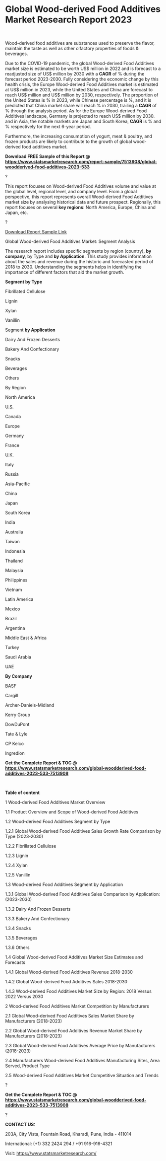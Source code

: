 <h1>Global Wood-derived Food Additives Market Research Report 2023</h1><br/><p>Wood-derived food additives are substances used to preserve the flavor, maintain the taste as well as other olfactory properties of foods & beverages.</p>
 
 
 
 <p>Due to the COVID-19 pandemic, the global Wood-derived Food Additives market size is estimated to be worth US$ million in 2022 and is forecast to a readjusted size of US$ million by 2030 with a <strong>CAGR</strong> of % during the forecast period 2023-2030. Fully considering the economic change by this health crisis, the Europe Wood-derived Food Additives market is estimated at US$ million in 2023, while the United States and China are forecast to reach US$ million and US$ million by 2030, respectively. The proportion of the United States is % in 2023, while Chinese percentage is %, and it is predicted that China market share will reach % in 2030, trailing a <strong>CAGR</strong> of % through the analysis period. As for the Europe Wood-derived Food Additives landscape, Germany is projected to reach US$ million by 2030. and in Asia, the notable markets are Japan and South Korea, <strong>CAGR</strong> is % and % respectively for the next 6-year period.</p>
 
 
 
 <p>Furthermore, the increasing consumption of yogurt, meat & poultry, and frozen products are likely to contribute to the growth of global wood-derived food additives market.</p>
 
 
 
 <div><b>Download FREE Sample of this Report @ <a href="https://www.statsmarketresearch.com/download-free-sample/7513908/global-woodderived-food-additives-2023-533">https://www.statsmarketresearch.com/report-sample/7513908/global-woodderived-food-additives-2023-533</a></b></div>
 
 
 
 <p>? </p>
 
 
 
 <p>This report focuses on Wood-derived Food Additives volume and value at the global level, regional level, and company level. From a global perspective, this report represents overall Wood-derived Food Additives market size by analysing historical data and future prospect. Regionally, this report focuses on several <strong>key regions</strong>: North America, Europe, China and Japan, etc.</p>
 
 
 
 <p>? </p>
 
 
 
 <p><a href="https://www.statsmarketresearch.com/download-free-sample/7513908/global-woodderived-food-additives-2023-533">Download Report Sample Link</a></p>
 
 
 
 <p>Global Wood-derived Food Additives Market: Segment Analysis</p>
 
 
 
 <p>The research report includes specific segments by region (country), <strong>by company</strong>, by Type and <strong>by Application</strong>. This study provides information about the sales and revenue during the historic and forecasted period of 2018 to 2030. Understanding the segments helps in identifying the importance of different factors that aid the market growth.</p>
 
 
 
 <p><strong>Segment by Type</strong></p>
 
 
 
 <p>Fibrillated Cellulose</p>
 
 
 
 <p>Lignin</p>
 
 
 
 <p>Xylan</p>
 
 
 
 <p>Vanillin</p>
 
 
 
 <p>Segment <strong>by Application</strong></p>
 
 
 
 <p>Dairy And Frozen Desserts</p>
 
 
 
 <p>Bakery And Confectionary</p>
 
 
 
 <p>Snacks</p>
 
 
 
 <p>Beverages</p>
 
 
 
 <p>Others</p>
 
 
 
 <p>By Region</p>
 
 
 
 <p>North America</p>
 
 
 
 <p>U.S.</p>
 
 
 
 <p>Canada</p>
 
 
 
 <p>Europe</p>
 
 
 
 <p>Germany</p>
 
 
 
 <p>France</p>
 
 
 
 <p>U.K.</p>
 
 
 
 <p>Italy</p>
 
 
 
 <p>Russia</p>
 
 
 
 <p>Asia-Pacific</p>
 
 
 
 <p>China</p>
 
 
 
 <p>Japan</p>
 
 
 
 <p>South Korea</p>
 
 
 
 <p>India</p>
 
 
 
 <p>Australia</p>
 
 
 
 <p>Taiwan</p>
 
 
 
 <p>Indonesia</p>
 
 
 
 <p>Thailand</p>
 
 
 
 <p>Malaysia</p>
 
 
 
 <p>Philippines</p>
 
 
 
 <p>Vietnam</p>
 
 
 
 <p>Latin America</p>
 
 
 
 <p>Mexico</p>
 
 
 
 <p>Brazil</p>
 
 
 
 <p>Argentina</p>
 
 
 
 <p>Middle East & Africa</p>
 
 
 
 <p>Turkey</p>
 
 
 
 <p>Saudi Arabia</p>
 
 
 
 <p>UAE</p>
 
 
 
 <p><strong>By Company</strong></p>
 
 
 
 <p>BASF</p>
 
 
 
 <p>Cargill</p>
 
 
 
 <p>Archer-Daniels-Midland</p>
 
 
 
 <p>Kerry Group</p>
 
 
 
 <p>DowDuPont</p>
 
 
 
 <p>Tate & Lyle</p>
 
 
 
 <p>CP Kelco</p>
 
 
 
 <p>Ingredion</p>
 
 
 
 <div><b>Get the Complete Report & TOC @ <a href="https://www.statsmarketresearch.com/global-woodderived-food-additives-2023-533-7513908">https://www.statsmarketresearch.com/global-woodderived-food-additives-2023-533-7513908</a></b></div>
 
 
 
 <p><br />
 
 <b>Table of content</b></p>
 
 
 
 <p>1 Wood-derived Food Additives Market Overview<br />
 
 1.1 Product Overview and Scope of Wood-derived Food Additives<br />
 
 1.2 Wood-derived Food Additives Segment by Type<br />
 
 1.2.1 Global Wood-derived Food Additives Sales Growth Rate Comparison by Type (2023-2030)<br />
 
 1.2.2 Fibrillated Cellulose<br />
 
 1.2.3 Lignin<br />
 
 1.2.4 Xylan<br />
 
 1.2.5 Vanillin<br />
 
 1.3 Wood-derived Food Additives Segment by Application<br />
 
 1.3.1 Global Wood-derived Food Additives Sales Comparison by Application: (2023-2030)<br />
 
 1.3.2 Dairy And Frozen Desserts<br />
 
 1.3.3 Bakery And Confectionary<br />
 
 1.3.4 Snacks<br />
 
 1.3.5 Beverages<br />
 
 1.3.6 Others<br />
 
 1.4 Global Wood-derived Food Additives Market Size Estimates and Forecasts<br />
 
 1.4.1 Global Wood-derived Food Additives Revenue 2018-2030<br />
 
 1.4.2 Global Wood-derived Food Additives Sales 2018-2030<br />
 
 1.4.3 Wood-derived Food Additives Market Size by Region: 2018 Versus 2022 Versus 2030<br />
 
 2 Wood-derived Food Additives Market Competition by Manufacturers<br />
 
 2.1 Global Wood-derived Food Additives Sales Market Share by Manufacturers (2018-2023)<br />
 
 2.2 Global Wood-derived Food Additives Revenue Market Share by Manufacturers (2018-2023)<br />
 
 2.3 Global Wood-derived Food Additives Average Price by Manufacturers (2018-2023)<br />
 
 2.4 Manufacturers Wood-derived Food Additives Manufacturing Sites, Area Served, Product Type<br />
 
 2.5 Wood-derived Food Additives Market Competitive Situation and Trends<br />
 
 ? </p>
 
 
 
 <div><b>Get the Complete Report & TOC @ <a href="https://www.statsmarketresearch.com/global-woodderived-food-additives-2023-533-7513908">https://www.statsmarketresearch.com/global-woodderived-food-additives-2023-533-7513908</a></b></div>
 
 
 
 <p>? </p>
 
 
 
 <p><b>CONTACT US:</b><br />
 
 203A, City Vista, Fountain Road, Kharadi, Pune, India - 411014<br />
 
 International: (+1) 332 2424 294 / +91 916-916-4321<br />
 
 Visit: <a href="https://www.statsmarketresearch.com/">https://www.statsmarketresearch.com/</a></p>